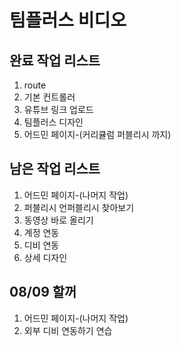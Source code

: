 # 팀플러스 비디오

## 완료 작업 리스트
1. route
2. 기본 컨트롤러
3. 유튜브 링크 업로드
4. 팀플러스 디자인
5. 어드민 페이지-(커리큘럼 퍼블리시 까지)
## 남은 작업 리스트
1. 어드민 페이지-(나머지 작업)
2. 퍼블리시 언퍼블리시 찾아보기
3. 동영상 바로 올리기
2. 계정 연동
3. 디비 연동
4. 상세 디자인
## 08/09 할꺼
1. 어드민 페이지-(나머지 작업)
2. 외부 디비 연동하기 연습